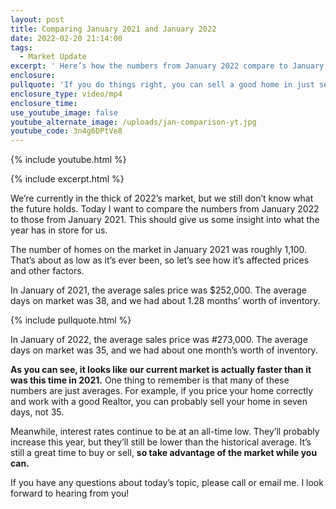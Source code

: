```yaml
---
layout: post
title: Comparing January 2021 and January 2022
date: 2022-02-20 21:14:00
tags:
  - Market Update
excerpt: ' Here’s how the numbers from January 2022 compare to January 2021.'
enclosure:
pullquote: 'If you do things right, you can sell a good home in just seven days. '
enclosure_type: video/mp4
enclosure_time:
use_youtube_image: false
youtube_alternate_image: /uploads/jan-comparison-yt.jpg
youtube_code: 3n4g6DPtVe8
---
```

{% include youtube.html %}

{% include excerpt.html %}

We’re currently in the thick of 2022’s market, but we still don’t know what the future holds. Today I want to compare the numbers from January 2022 to those from January 2021. This should give us some insight into what the year has in store for us.&nbsp;

The number of homes on the market in January 2021 was roughly 1,100. That’s about as low as it’s ever been, so let’s see how it’s affected prices and other factors.&nbsp;

In January of 2021, the average sales price was $252,000. The average days on market was 38, and we had about 1.28 months’ worth of inventory.&nbsp;

{% include pullquote.html %}

In January of 2022, the average sales price was \#273,000. The average days on market was 35, and we had about one month’s worth of inventory.&nbsp;

**As you can see, it looks like our current market is actually faster than it was this time in 2021.** One thing to remember is that many of these numbers are just averages. For example, if you price your home correctly and work with a good Realtor, you can probably sell your home in seven days, not 35.&nbsp;

Meanwhile, interest rates continue to be at an all-time low. They’ll probably increase this year, but they’ll still be lower than the historical average. It’s still a great time to buy or sell, **so take advantage of the market while you can.&nbsp;**

If you have any questions about today’s topic, please call or email me. I look forward to hearing from you\!
